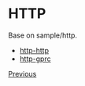 # HTTP

Base on sample/http.

* [http-http](http-http.md)
* [http-gprc](http-grpc.md)


[Previous](../README.md)